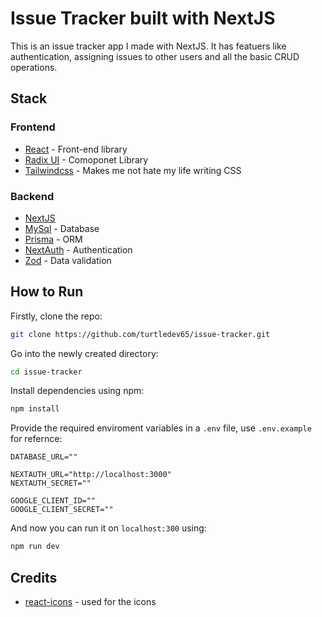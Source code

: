 # Issue Tracker built with NextJS

This is an issue tracker app I made with NextJS. It has featuers like authentication,
assigning issues to other users and all the basic CRUD operations.

## Stack

### Frontend

- [React](https://react.dev/) - Front-end library
- [Radix UI](https://www.radix-ui.com/) - Comoponet Library
- [Tailwindcss](https://tailwindcss.com/) - Makes me not hate my life writing CSS

### Backend

- [NextJS](https://nextjs.org/)
- [MySql](https://www.mysql.com/) - Database
- [Prisma](https://www.prisma.io/) - ORM
- [NextAuth](https://next-auth.js.org/) - Authentication
- [Zod](https://zod.dev/) - Data validation

## How to Run

Firstly, clone the repo:

```sh
git clone https://github.com/turtledev65/issue-tracker.git
```

Go into the newly created directory:

```sh
cd issue-tracker
```

Install dependencies using npm:

```sh
npm install
```

Provide the required enviroment variables in a `.env` file, use `.env.example` for refernce:

```
DATABASE_URL=""

NEXTAUTH_URL="http://localhost:3000"
NEXTAUTH_SECRET=""

GOOGLE_CLIENT_ID=""
GOOGLE_CLIENT_SECRET=""
```

And now you can run it on `localhost:300` using:

```sh
npm run dev
```

## Credits

- [react-icons](https://react-icons.github.io/react-icons/) - used for the icons
